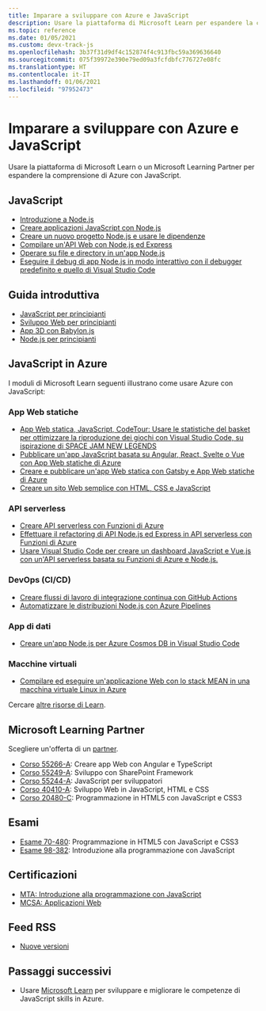 ```yaml
---
title: Imparare a sviluppare con Azure e JavaScript
description: Usare la piattaforma di Microsoft Learn per espandere la comprensione di Azure con JavaScript
ms.topic: reference
ms.date: 01/05/2021
ms.custom: devx-track-js
ms.openlocfilehash: 3b37f31d9df4c152874f4c913fbc59a369636640
ms.sourcegitcommit: 075f39972e390e79ed09a3fcfdbfc776727e08fc
ms.translationtype: HT
ms.contentlocale: it-IT
ms.lasthandoff: 01/06/2021
ms.locfileid: "97952473"
---
```

# <a name="learn-to-develop-with-azure-and-javascript"></a>Imparare a sviluppare con Azure e JavaScript 

Usare la piattaforma di Microsoft Learn o un Microsoft Learning Partner per espandere la comprensione di Azure con JavaScript.

## <a name="javascript"></a>JavaScript

* [Introduzione a Node.js](/learn/modules/intro-to-nodejs/)
* [Creare applicazioni JavaScript con Node.js](/learn/paths/build-javascript-applications-nodejs/)
* [Creare un nuovo progetto Node.js e usare le dipendenze](/learn/modules/create-nodejs-project-dependencies/)
* [Compilare un'API Web con Node.js ed Express](/learn/modules/build-web-api-nodejs-express/) 
* [Operare su file e directory in un'app Node.js](/learn/modules/nodejs-files/)
* [Eseguire il debug di app Node.js in modo interattivo con il debugger predefinito e quello di Visual Studio Code](/learn/modules/debug-nodejs/)

## <a name="getting-started"></a>Guida introduttiva

* [JavaScript per principianti](https://techcommunity.microsoft.com/t5/apps-on-azure/learn-javascript-with-this-series-of-videos-for-beginners/ba-p/1764635)
* [Sviluppo Web per principianti](https://github.com/microsoft/Web-Dev-For-Beginners)
* [App 3D con Babylon.js](https://techcommunity.microsoft.com/t5/apps-on-azure/a-first-introduction-to-building-3d-applications-with-javascript/ba-p/1877650)
* [Node.js per principianti](https://techcommunity.microsoft.com/t5/apps-on-azure/learn-node-js-with-this-series-of-short-videos-for-beginners/ba-p/1771830)

## <a name="javascript-on-azure"></a>JavaScript in Azure

I moduli di Microsoft Learn seguenti illustrano come usare Azure con JavaScript:

### <a name="static-web-apps"></a>App Web statiche

* [App Web statica, JavaScript, CodeTour: Usare le statistiche del basket per ottimizzare la riproduzione dei giochi con Visual Studio Code, su ispirazione di SPACE JAM NEW LEGENDS](https://docs.microsoft.com/learn/paths/optimize-basketball-games-with-machine-learning/)
* [Pubblicare un'app JavaScript basata su Angular, React, Svelte o Vue con App Web statiche di Azure](/learn/modules/publish-app-service-static-web-app-api/)
* [Creare e pubblicare un'app Web statica con Gatsby e App Web statiche di Azure](/learn/modules/create-deploy-static-webapp-gatsby-app-service/)
* [Creare un sito Web semplice con HTML, CSS e JavaScript](https://docs.microsoft.com/learn/modules/build-simple-website/)

### <a name="serverless-apis"></a>API serverless

* [Creare API serverless con Funzioni di Azure](/learn/modules/build-api-azure-functions/)
* [Effettuare il refactoring di API Node.js ed Express in API serverless con Funzioni di Azure](/learn/modules/shift-nodejs-express-apis-serverless/)
* [Usare Visual Studio Code per creare un dashboard JavaScript e Vue.js con un'API serverless basata su Funzioni di Azure e Node.js.](https://docs.microsoft.com/learn/modules/build-api-azure-functions)

### <a name="devops-cicd"></a>DevOps (CI/CD)

* [Creare flussi di lavoro di integrazione continua con GitHub Actions](/learn/modules/github-actions-ci/)
* [Automatizzare le distribuzioni Node.js con Azure Pipelines](/learn/modules/deploy-nodejs/)

### <a name="data-apps"></a>App di dati

* [Creare un'app Node.js per Azure Cosmos DB in Visual Studio Code](/learn/modules/build-node-cosmos-app-vscode/)

### <a name="virtual-machines"></a>Macchine virtuali
* [Compilare ed eseguire un'applicazione Web con lo stack MEAN in una macchina virtuale Linux in Azure](/learn/modules/build-a-web-app-with-mean-on-a-linux-vm/)




Cercare [altre risorse di Learn](/search/?category=Learn&terms=JavaScript).


## <a name="microsoft-learning-partners"></a>Microsoft Learning Partner

Scegliere un'offerta di un [partner](/learn/certifications/partners).

* [Corso 55266-A](/learn/certifications/courses/55266): Creare app Web con Angular e TypeScript
* [Corso 55249-A](/learn/certifications/courses/55249): Sviluppo con SharePoint Framework
* [Corso 55244-A](/learn/certifications/courses/55244): JavaScript per sviluppatori
* [Corso 40410-A](/learn/certifications/courses/40410): Sviluppo Web in JavaScript, HTML e CSS
* [Corso 20480-C](/learn/certifications/courses/20480): Programmazione in HTML5 con JavaScript e CSS3

## <a name="exams"></a>Esami

* [Esame 70-480](/learn/certifications/exams/70-480): Programmazione in HTML5 con JavaScript e CSS3
* [Esame 98-382](/learn/certifications/exams/98-382): Introduzione alla programmazione con JavaScript

## <a name="certifications"></a>Certificazioni

* [MTA: Introduzione alla programmazione con JavaScript](/learn/certifications/mta-introduction-to-programming-using-javascript)
* [MCSA: Applicazioni Web](/learn/certifications/mcsa-web-applications-certification)

## <a name="rss-feed"></a>Feed RSS

* [Nuove versioni](https://aka.ms/mslearn-rss)

## <a name="next-steps"></a>Passaggi successivi

* Usare [Microsoft Learn](/learn/) per sviluppare e migliorare le competenze di JavaScript skills in Azure.